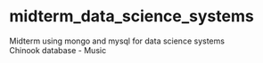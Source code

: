 # midterm_data_science_systems
Midterm using mongo and mysql for data science systems <br /> 
Chinook database - Music
